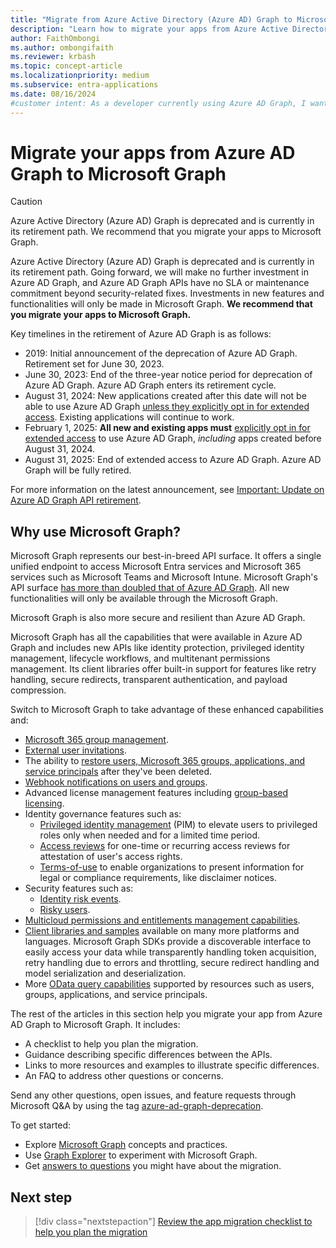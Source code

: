```yaml
---
title: "Migrate from Azure Active Directory (Azure AD) Graph to Microsoft Graph"
description: "Learn how to migrate your apps from Azure Active Directory (Azure AD) Graph to Microsoft Graph before Azure AD Graph is retired."
author: FaithOmbongi
ms.author: ombongifaith
ms.reviewer: krbash
ms.topic: concept-article
ms.localizationpriority: medium
ms.subservice: entra-applications
ms.date: 08/16/2024
#customer intent: As a developer currently using Azure AD Graph, I want to know why I should migrate my applications to Microsoft Graph.
---
```


# Migrate your apps from Azure AD Graph to Microsoft Graph

> [!CAUTION]
> Azure Active Directory (Azure AD) Graph is deprecated and is currently in its retirement path. We recommend that you migrate your apps to Microsoft Graph.

Azure Active Directory (Azure AD) Graph is deprecated and is currently in its retirement path. Going forward, we will make no further investment in Azure AD Graph, and Azure AD Graph APIs have no SLA or maintenance commitment beyond security-related fixes. Investments in new features and functionalities will only be made in Microsoft Graph. **We recommend that you migrate your apps to Microsoft Graph.**

Key timelines in the retirement of Azure AD Graph is as follows:
- 2019: Initial announcement of the deprecation of Azure AD Graph. Retirement set for June 30, 2023.
- June 30, 2023: End of the three-year notice period for deprecation of Azure AD Graph. Azure AD Graph enters its retirement cycle.
- August 31, 2024: New applications created after this date will not be able to use Azure AD Graph [unless they explicitly opt in for extended access](applications-authenticationbehaviors.md#allow-extended-azure-ad-graph-access-until-august-31-2025). Existing applications will continue to work.
- February 1, 2025: **All new and existing apps must** [explicitly opt in for extended access](applications-authenticationbehaviors.md#allow-extended-azure-ad-graph-access-until-august-31-2025) to use Azure AD Graph, *including* apps created before August 31, 2024.
- August 31, 2025: End of extended access to Azure AD Graph. Azure AD Graph will be fully retired.

For more information on the latest announcement, see [Important: Update on Azure AD Graph API retirement](https://aka.ms/aadgraphupdate).

## Why use Microsoft Graph?

Microsoft Graph represents our best-in-breed API surface. It offers a single unified endpoint to access Microsoft Entra services and Microsoft 365 services such as Microsoft Teams and Microsoft Intune. Microsoft Graph's API surface [has more than doubled that of Azure AD Graph](https://developer.microsoft.com/en-us/graph/changelog). All new functionalities will only be available through the Microsoft Graph.

Microsoft Graph is also more secure and resilient than Azure AD Graph.

Microsoft Graph has all the capabilities that were available in Azure AD Graph and includes new APIs like identity protection, privileged identity management, lifecycle workflows, and multitenant permissions management. Its client libraries offer built-in support for features like retry handling, secure redirects, transparent authentication, and payload compression.

Switch to Microsoft Graph to take advantage of these enhanced capabilities and:

- [Microsoft 365 group management](/graph/microsoft365-groups-concept-overview).
- [External user invitations](/graph/api/resources/invitation).
- The ability to [restore users, Microsoft 365 groups, applications, and service principals](/graph/api/resources/directory) after they've been deleted.
- [Webhook notifications on users and groups](/graph/webhooks).
- Advanced license management features including [group-based licensing](/graph/api/group-assignlicense).
- Identity governance features such as:
  - [Privileged identity management](/graph/api/resources/privilegedidentitymanagementv3-overview) (PIM) to elevate users to privileged roles only when needed and for a limited time period.
  - [Access reviews](/graph/api/resources/accessreviewsv2-overview) for one-time or recurring access reviews for attestation of user's access rights.
  - [Terms-of-use](/graph/api/resources/agreement) to enable organizations to present information for legal or compliance requirements, like disclaimer notices.
- Security features such as:
  - [Identity risk events](/graph/api/resources/riskdetection).
  - [Risky users](/graph/api/resources/riskyuser).
- [Multicloud permissions and entitlements management capabilities](/graph/api/resources/permissions-management-api-overview).
- [Client libraries and samples](/graph/) available on many more platforms and languages. Microsoft Graph SDKs provide a discoverable interface to easily access your data while transparently handling token acquisition, retry handling due to errors and throttling, secure redirect handling and model serialization and deserialization.
- More [OData query capabilities](/graph/query-parameters) supported by resources such as users, groups, applications, and service principals.

The rest of the articles in this section help you migrate your app from Azure AD Graph to Microsoft Graph. It includes:

- A checklist to help you plan the migration.
- Guidance describing specific differences between the APIs.
- Links to more resources and examples to illustrate specific differences.
- An FAQ to address other questions or concerns.

Send any other questions, open issues, and feature requests through Microsoft Q&A by using the tag [azure-ad-graph-deprecation](/answers/topics/azure-ad-graph-deprecation.html).

To get started:

- Explore [Microsoft Graph](/graph/overview) concepts and practices.
- Use [Graph Explorer](https://aka.ms/ge) to experiment with Microsoft Graph.
- Get [answers to questions](/graph/migrate-azure-ad-graph-faq) you might have about the migration.

## Next step

> [!div class="nextstepaction"]
> [Review the app migration checklist to help you plan the migration](migrate-azure-ad-graph-planning-checklist.md)
